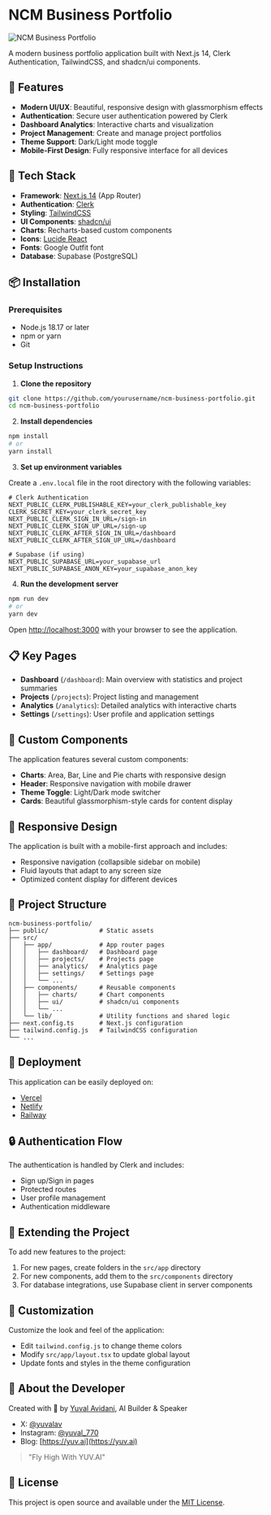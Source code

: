 # NCM Business Portfolio

![NCM Business Portfolio](https://i.imgur.com/MOfVGGV.png)

A modern business portfolio application built with Next.js 14, Clerk Authentication, TailwindCSS, and shadcn/ui components.

## 🚀 Features

- **Modern UI/UX**: Beautiful, responsive design with glassmorphism effects
- **Authentication**: Secure user authentication powered by Clerk
- **Dashboard Analytics**: Interactive charts and visualization
- **Project Management**: Create and manage project portfolios
- **Theme Support**: Dark/Light mode toggle
- **Mobile-First Design**: Fully responsive interface for all devices

## 🧰 Tech Stack

- **Framework**: [Next.js 14](https://nextjs.org/) (App Router)
- **Authentication**: [Clerk](https://clerk.dev/) 
- **Styling**: [TailwindCSS](https://tailwindcss.com/)
- **UI Components**: [shadcn/ui](https://ui.shadcn.com/)
- **Charts**: Recharts-based custom components
- **Icons**: [Lucide React](https://lucide.dev/)
- **Fonts**: Google Outfit font
- **Database**: Supabase (PostgreSQL)

## 📦 Installation

### Prerequisites

- Node.js 18.17 or later
- npm or yarn
- Git

### Setup Instructions

1. **Clone the repository**

```bash
git clone https://github.com/yourusername/ncm-business-portfolio.git
cd ncm-business-portfolio
```

2. **Install dependencies**

```bash
npm install
# or
yarn install
```

3. **Set up environment variables**

Create a `.env.local` file in the root directory with the following variables:

```
# Clerk Authentication
NEXT_PUBLIC_CLERK_PUBLISHABLE_KEY=your_clerk_publishable_key
CLERK_SECRET_KEY=your_clerk_secret_key
NEXT_PUBLIC_CLERK_SIGN_IN_URL=/sign-in
NEXT_PUBLIC_CLERK_SIGN_UP_URL=/sign-up
NEXT_PUBLIC_CLERK_AFTER_SIGN_IN_URL=/dashboard
NEXT_PUBLIC_CLERK_AFTER_SIGN_UP_URL=/dashboard

# Supabase (if using)
NEXT_PUBLIC_SUPABASE_URL=your_supabase_url
NEXT_PUBLIC_SUPABASE_ANON_KEY=your_supabase_anon_key
```

4. **Run the development server**

```bash
npm run dev
# or
yarn dev
```

Open [http://localhost:3000](http://localhost:3000) with your browser to see the application.

## 📋 Key Pages

- **Dashboard** (`/dashboard`): Main overview with statistics and project summaries
- **Projects** (`/projects`): Project listing and management
- **Analytics** (`/analytics`): Detailed analytics with interactive charts
- **Settings** (`/settings`): User profile and application settings

## 🌟 Custom Components

The application features several custom components:

- **Charts**: Area, Bar, Line and Pie charts with responsive design
- **Header**: Responsive navigation with mobile drawer
- **Theme Toggle**: Light/Dark mode switcher
- **Cards**: Beautiful glassmorphism-style cards for content display

## 📱 Responsive Design

The application is built with a mobile-first approach and includes:

- Responsive navigation (collapsible sidebar on mobile)
- Fluid layouts that adapt to any screen size
- Optimized content display for different devices

## 🧩 Project Structure

```
ncm-business-portfolio/
├── public/              # Static assets
├── src/
│   ├── app/             # App router pages
│   │   ├── dashboard/   # Dashboard page
│   │   ├── projects/    # Projects page
│   │   ├── analytics/   # Analytics page
│   │   ├── settings/    # Settings page
│   │   └── ...
│   ├── components/      # Reusable components
│   │   ├── charts/      # Chart components
│   │   ├── ui/          # shadcn/ui components
│   │   └── ...
│   └── lib/             # Utility functions and shared logic
├── next.config.ts       # Next.js configuration
├── tailwind.config.js   # TailwindCSS configuration
└── ...
```

## 🚀 Deployment

This application can be easily deployed on:

- [Vercel](https://vercel.com/)
- [Netlify](https://www.netlify.com/)
- [Railway](https://railway.app/)

## 🔒 Authentication Flow

The authentication is handled by Clerk and includes:

- Sign up/Sign in pages
- Protected routes
- User profile management
- Authentication middleware

## 🧪 Extending the Project

To add new features to the project:

1. For new pages, create folders in the `src/app` directory
2. For new components, add them to the `src/components` directory
3. For database integrations, use Supabase client in server components

## 🌈 Customization

Customize the look and feel of the application:

- Edit `tailwind.config.js` to change theme colors
- Modify `src/app/layout.tsx` to update global layout
- Update fonts and styles in the theme configuration

## 👤 About the Developer

Created with 💜 by [Yuval Avidani](https://linktr.ee/yuvai), AI Builder & Speaker

- X: [@yuvalav](https://x.com/yuvalav)
- Instagram: [@yuval_770](https://instagram.com/yuval_770)
- Blog: [https://yuv.ai](https://yuv.ai)

> "Fly High With YUV.AI"

## 📄 License

This project is open source and available under the [MIT License](LICENSE).
